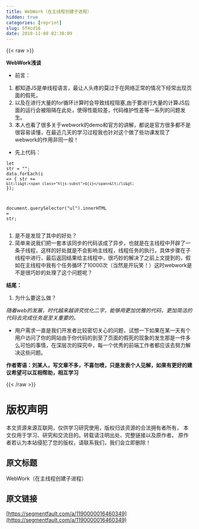```yaml
---
title: WebWork（在主线程创建子进程）
hidden: true
categories: [reprint]
slug: 5f4cd16
date: 2018-11-08 02:30:09
---
```


{{< raw >}}
<p><strong>WebWork&#x6D45;&#x8C08;</strong></p><ul><li>&#x524D;&#x8A00;&#xFF1A;</li></ul><ol><li>&#x90FD;&#x77E5;&#x9053;JS&#x662F;&#x5355;&#x7EBF;&#x7A0B;&#x8BED;&#x8A00;&#xFF0C;&#x6700;&#x8BA9;&#x4EBA;&#x5934;&#x75BC;&#x7684;&#x83AB;&#x8FC7;&#x4E8E;&#x5728;&#x7F51;&#x7EDC;&#x6B63;&#x5E38;&#x7684;&#x60C5;&#x51B5;&#x4E0B;&#x7ECF;&#x5E38;&#x51FA;&#x73B0;&#x9875;&#x9762;&#x7684;&#x5047;&#x6B7B;&#xFF0C;</li><li>&#x4EE5;&#x53CA;&#x5728;&#x8FDB;&#x884C;&#x5927;&#x91CF;&#x7684;for&#x5FAA;&#x73AF;&#x8BA1;&#x7B97;&#x65F6;&#x4F1A;&#x5BFC;&#x81F4;&#x7EBF;&#x7A0B;&#x963B;&#x585E;,&#x7531;&#x4E8E;&#x8981;&#x8FDB;&#x884C;&#x5927;&#x91CF;&#x7684;&#x8BA1;&#x7B97;JS&#x540E;&#x9762;&#x7684;&#x8FD0;&#x884C;&#x4F1A;&#x88AB;&#x963B;&#x9694;&#x5728;&#x6B64;&#x5904;&#xFF0C;&#x4F7F;&#x5F97;&#x6027;&#x80FD;&#x8F83;&#x5DEE;&#xFF0C;&#x4EE3;&#x7801;&#x7EF4;&#x62A4;&#x6027;&#x5DEE;&#x7B49;&#x4E00;&#x7CFB;&#x5217;&#x7684;&#x95EE;&#x9898;&#x53D1;&#x751F;&#x3002;</li><li>&#x672C;&#x4EBA;&#x4E5F;&#x770B;&#x4E86;&#x5F88;&#x591A;&#x5173;&#x4E8E;webwork&#x7684;demo&#x548C;&#x5B98;&#x65B9;&#x7684;&#x8BB2;&#x89E3;&#xFF0C;&#x90FD;&#x8BF4;&#x662F;&#x5B98;&#x65B9;&#x5F88;&#x591A;&#x90FD;&#x4E0D;&#x662F;&#x5F88;&#x5BB9;&#x6613;&#x8BFB;&#x61C2;&#xFF0C;&#x5728;&#x6700;&#x8FD1;&#x51E0;&#x5929;&#x7684;&#x5B66;&#x4E60;&#x8FC7;&#x7A0B;&#x6211;&#x4E5F;&#x9488;&#x5BF9;&#x8FD9;&#x4E2A;&#x505A;&#x4E86;&#x4E9B;&#x529F;&#x8BFE;&#x53D1;&#x73B0;&#x4E86;webwork&#x7684;&#x4F5C;&#x7528;&#x975E;&#x540C;&#x4E00;&#x822C;&#xFF01;</li></ol><ul><li>&#x5148;&#x4E0A;&#x4EE3;&#x7801;&#xFF1A;</li></ul><div class="widget-codetool" style="display:none"><div class="widget-codetool--inner"><span class="selectCode code-tool" data-toggle="tooltip" data-placement="top" title="" data-original-title="&#x5168;&#x9009;"></span> <span type="button" class="copyCode code-tool" data-toggle="tooltip" data-placement="top" data-clipboard-text=" let worker = new Worker(&quot;work.js&quot;)//&#x6B64;&#x5904;&#x5199;&#x5F85;&#x5904;&#x7406;&#x7684;&#x5730;&#x5740;
         let data = [1, 2, 3, 4, 5, 6, 7]
         worker.postMessage(data);

         worker.onmessage = function(event) {
             console.log(event.data)
             document.querySelector(&quot;ul&quot;).innerHTML = event.data
         }
         
         //&#x6B64;&#x90E8;&#x5206;&#x662F;work.js&#x4E2D;
         this.addEventListener(&quot;message&quot;, (data) =&gt; {
                let str = render(data.data)
                this.postMessage(str)
         })


    function render(data) {
            let str = &apos;&apos;
            data.forEach(i =&gt; {
                str += `&lt;li&gt;${i}&lt;/li&gt;`
            });
          return str
    }" title="" data-original-title="&#x590D;&#x5236;"></span> <span type="button" class="saveToNote code-tool" data-toggle="tooltip" data-placement="top" title="" data-original-title="&#x653E;&#x8FDB;&#x7B14;&#x8BB0;"></span></div></div><pre class="hljs javascript"><code> <span class="hljs-keyword">let</span> worker = <span class="hljs-keyword">new</span> Worker(<span class="hljs-string">&quot;work.js&quot;</span>)<span class="hljs-comment">//&#x6B64;&#x5904;&#x5199;&#x5F85;&#x5904;&#x7406;&#x7684;&#x5730;&#x5740;</span>
         <span class="hljs-keyword">let</span> data = [<span class="hljs-number">1</span>, <span class="hljs-number">2</span>, <span class="hljs-number">3</span>, <span class="hljs-number">4</span>, <span class="hljs-number">5</span>, <span class="hljs-number">6</span>, <span class="hljs-number">7</span>]
         worker.postMessage(data);

         worker.onmessage = <span class="hljs-function"><span class="hljs-keyword">function</span>(<span class="hljs-params">event</span>) </span>{
             <span class="hljs-built_in">console</span>.log(event.data)
             <span class="hljs-built_in">document</span>.querySelector(<span class="hljs-string">&quot;ul&quot;</span>).innerHTML = event.data
         }
         
         <span class="hljs-comment">//&#x6B64;&#x90E8;&#x5206;&#x662F;work.js&#x4E2D;</span>
         <span class="hljs-keyword">this</span>.addEventListener(<span class="hljs-string">&quot;message&quot;</span>, (data) =&gt; {
                <span class="hljs-keyword">let</span> str = render(data.data)
                <span class="hljs-keyword">this</span>.postMessage(str)
         })


    <span class="hljs-function"><span class="hljs-keyword">function</span> <span class="hljs-title">render</span>(<span class="hljs-params">data</span>) </span>{
            <span class="hljs-keyword">let</span> str = <span class="hljs-string">&apos;&apos;</span>
            data.forEach(<span class="hljs-function"><span class="hljs-params">i</span> =&gt;</span> {
                str += <span class="hljs-string">`&lt;li&gt;<span class="hljs-subst">${i}</span>&lt;/li&gt;`</span>
            });
          <span class="hljs-keyword">return</span> str
    }</code></pre><ol><li>&#x6B63;&#x5982;&#x60A8;&#x6240;&#x770B;&#x5230;&#x7684;&#xFF0C;&#x8FD9;&#x5C31;&#x662F;&#x4E00;&#x4E2A;&#x7B80;&#x5355;&#x7684;Demo&#xFF1A;</li><li>&#x4F46;&#x662F;&#x4F60;&#x5728;&#x4E4B;&#x540E;&#x518D;&#x8865;&#x4E00;&#x53E5;&#x7B80;&#x5355;&#x7684;console.log&#xFF08;1&#xFF09;&#x5C31;&#x80FD;&#x591F;&#x770B;&#x51FA;&#x7ED3;&#x679C;&#x4E86;&#xFF0C;</li><li>&#x6253;&#x5F00;F12(&#x4F20;&#x8BF4;&#x4E2D;&#x7684;&#x5F00;&#x53D1;&#x8005;&#x6A21;&#x5F0F;)&#x4F60;&#x4F1A;&#x60CA;&#x5947;&#x7684;&#x53D1;&#x73B0;&#x5355;&#x7EBF;&#x7A0B;&#x8BED;&#x8A00;&#x5C45;&#x7136;&#x5148;&#x8F93;&#x51FA;&#x4E86;1&#x7136;&#x540E;&#x5728;UL&#x4E2D;&#x6DFB;&#x52A0;&#x4E86;&#x8282;&#x70B9;&#xFF0C;</li></ol><ul><li>&#x601D;&#x8003;&#xFF1F;</li></ul><ol><li>&#x7167;&#x4EE5;&#x524D;&#x7684;&#x5199;&#x6CD5;&#x6211;&#x4EEC;&#x80AF;&#x5B9A;&#x4F1A;&#x8FD9;&#x6837;&#x505A;&#xFF1A;</li></ol><div class="widget-codetool" style="display:none"><div class="widget-codetool--inner"><span class="selectCode code-tool" data-toggle="tooltip" data-placement="top" title="" data-original-title="&#x5168;&#x9009;"></span> <span type="button" class="copyCode code-tool" data-toggle="tooltip" data-placement="top" data-clipboard-text="let str = &quot;&quot;;
data.forEach(i =&gt; {
                str += `&lt;li&gt;${i}&lt;/li&gt;`
});

document.querySelector(&quot;ul&quot;).innerHTML = str;" title="" data-original-title="&#x590D;&#x5236;"></span> <span type="button" class="saveToNote code-tool" data-toggle="tooltip" data-placement="top" title="" data-original-title="&#x653E;&#x8FDB;&#x7B14;&#x8BB0;"></span></div></div><pre class="hljs javascript"><code><span class="hljs-keyword">let</span> str = <span class="hljs-string">&quot;&quot;</span>;
data.forEach(<span class="hljs-function"><span class="hljs-params">i</span> =&gt;</span> {
                str += <span class="hljs-string">`&lt;li&gt;<span class="hljs-subst">${i}</span>&lt;/li&gt;`</span>
});

<span class="hljs-built_in">document</span>.querySelector(<span class="hljs-string">&quot;ul&quot;</span>).innerHTML = str;</code></pre><ol><li>&#x662F;&#x4E0D;&#x662F;&#x53D1;&#x73B0;&#x4E86;&#x5176;&#x4E2D;&#x7684;&#x597D;&#x5904;&#xFF1F;</li><li>&#x7B80;&#x5355;&#x6765;&#x8BF4;&#x6211;&#x4EEC;&#x628A;&#x4E00;&#x5957;&#x672C;&#x8BE5;&#x540C;&#x6B65;&#x7684;&#x4EE3;&#x7801;&#x8BE5;&#x6210;&#x4E86;&#x5F02;&#x6B65;&#xFF0C;&#x4E5F;&#x5C31;&#x662F;&#x5728;&#x4E3B;&#x7EBF;&#x7A0B;&#x4E2D;&#x5F00;&#x8F9F;&#x4E86;&#x4E00;&#x6761;&#x5B50;&#x7EBF;&#x7A0B;&#xFF0C;&#x8FD9;&#x6837;&#x7684;&#x597D;&#x5904;&#x5C31;&#x662F;&#x4E0D;&#x4F1A;&#x5F71;&#x54CD;&#x4E3B;&#x7EBF;&#x7A0B;&#xFF0C;&#x7EBF;&#x7A0B;&#x4EFB;&#x52A1;&#x7684;&#x6267;&#x884C;&#xFF0C;&#x5177;&#x4F53;&#x6B65;&#x9AA4;&#x5728;&#x5B50;&#x7EBF;&#x7A0B;&#x4E2D;&#x8FDB;&#x884C;&#xFF0C;&#x6700;&#x540E;&#x8FD4;&#x56DE;&#x7ED3;&#x679C;&#x7ED9;&#x4E3B;&#x7EBF;&#x7A0B;&#x4E2D;&#xFF0C;&#x5F88;&#x5DE7;&#x5999;&#x7684;&#x89E3;&#x51B3;&#x4E86;&#x4E4B;&#x524D;&#x4E0A;&#x6587;&#x63D0;&#x5230;&#x7684;&#xFF0C;&#x5047;&#x5982;&#x5728;&#x4E3B;&#x7EBF;&#x7A0B;&#x4E2D;&#x6211;&#x6709;&#x4E2A;&#x4EFB;&#x52A1;&#x5FAA;&#x73AF;&#x4E86;10000&#x6B21;&#xFF08;&#x5F53;&#x7136;&#x662F;&#x5F00;&#x73A9;&#x7B11;&#xFF01;&#xFF09;&#x8FD9;&#x65F6;webwork&#x662F;&#x4E0D;&#x662F;&#x5F88;&#x5DE7;&#x5999;&#x7684;&#x5904;&#x7406;&#x4E86;&#x8FD9;&#x4E2A;&#x95EE;&#x9898;&#x5462;&#xFF1F;</li></ol><p><strong>&#x7ED3;&#x5C3E;&#xFF1A;</strong></p><ol><li>&#x4E3A;&#x4EC0;&#x4E48;&#x8981;&#x8FD9;&#x4E48;&#x505A;&#xFF1F;</li></ol><p><em>&#x968F;&#x7740;web&#x7684;&#x53D1;&#x5C55;&#xFF0C;&#x65F6;&#x4EE3;&#x8D8A;&#x6765;&#x8D8A;&#x8BB2;&#x7A76;&#x4F18;&#x5316;&#x4E8C;&#x5B57;&#xFF0C;&#x80FD;&#x591F;&#x7528;&#x66F4;&#x52A0;&#x4F18;&#x96C5;&#x7684;&#x4EE3;&#x7801;&#xFF0C;&#x66F4;&#x52A0;&#x7B80;&#x6D01;&#x7684;&#x4EE3;&#x7801;&#x53BB;&#x5B8C;&#x6210;&#x4EFB;&#x52A1;&#x662F;&#x81F3;&#x5173;&#x91CD;&#x8981;&#x7684;&#x3002;</em></p><ul><li>&#x7528;&#x6237;&#x9700;&#x6C42;&#x4E00;&#x76F4;&#x662F;&#x6211;&#x4EEC;&#x5F00;&#x53D1;&#x8005;&#x6BD4;&#x8F83;&#x5BC6;&#x5207;&#x5173;&#x5FC3;&#x7684;&#x95EE;&#x9898;&#xFF0C;&#x8BD5;&#x60F3;&#x4E00;&#x4E0B;&#x5982;&#x679C;&#x5728;&#x67D0;&#x4E00;&#x5929;&#x6709;&#x4E2A;&#x7528;&#x6237;&#x8BBF;&#x95EE;&#x4E86;&#x4F60;&#x7684;&#x7F51;&#x7AD9;&#x7531;&#x4E8E;&#x4F60;&#x4EE3;&#x7801;&#x7684;&#x5230;&#x81F3;&#x4E86;&#x9875;&#x9762;&#x7684;&#x5047;&#x6B7B;&#x7684;&#x73B0;&#x8C61;&#x7684;&#x53D1;&#x751F;&#x90A3;&#x662F;&#x4E00;&#x4EF6;&#x591A;&#x4E48;&#x53EF;&#x6015;&#x7684;&#x4E8B;&#x60C5;&#xFF0C;&#x5728;&#x6DF1;&#x5C42;&#x6B21;&#x7684;&#x63A2;&#x7A76;&#x4E2D;&#xFF0C;&#x6BCF;&#x4E00;&#x4E2A;&#x4F18;&#x79C0;&#x7684;&#x524D;&#x7AEF;&#x5DE5;&#x4F5C;&#x8005;&#x90FD;&#x5E94;&#x8BE5;&#x53BB;&#x52AA;&#x529B;&#x89E3;&#x51B3;&#x8FD9;&#x4E9B;&#x95EE;&#x9898;&#x3002;</li></ul><p><strong>&#x4F5C;&#x8005;&#x5BC4;&#x8BED;&#xFF1A;&#x5218;&#x67D0;&#x4EBA;&#xFF0C;&#x5199;&#x6587;&#x7AE0;&#x4E0D;&#x591A;&#xFF0C;&#x4E0D;&#x559C;&#x52FF;&#x55B7;&#xFF0C;&#x53EA;&#x662F;&#x53D1;&#x8868;&#x4E2A;&#x4EBA;&#x89C1;&#x89E3;&#xFF0C;&#x5982;&#x679C;&#x6709;&#x66F4;&#x597D;&#x7684;&#x5EFA;&#x8BAE;&#x5E0C;&#x671B;&#x53EF;&#x4EE5;&#x4E92;&#x76F8;&#x5E2E;&#x52A9;&#xFF0C;&#x76F8;&#x4E92;&#x5B66;&#x4E60;</strong></p>
{{< /raw >}}

# 版权声明
本文资源来源互联网，仅供学习研究使用，版权归该资源的合法拥有者所有，
本文仅用于学习、研究和交流目的。转载请注明出处、完整链接以及原作者。
原作者若认为本站侵犯了您的版权，请联系我们，我们会立即删除！

## 原文标题
WebWork（在主线程创建子进程）

## 原文链接
[https://segmentfault.com/a/1190000016460349](https://segmentfault.com/a/1190000016460349)

